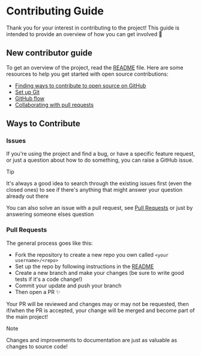 # Contributing Guide

Thank you for your interest in contributing to the project! This guide is intended to provide an overview of how you can get involved 🚀

## New contributor guide

To get an overview of the project, read the [README] file. Here are some resources to help you get started with open source contributions:

- [Finding ways to contribute to open source on GitHub]
- [Set up Git]
- [GitHub flow]
- [Collaborating with pull requests]

## Ways to Contribute

### Issues

If you're using the project and find a bug, or have a specific feature request, or just a question about how to do something, you can raise a GitHub issue.

> [!TIP]
> It's always a good idea to search through the existing issues first (even the closed ones) to see if there's anything that might answer your question already out there

You can also solve an issue with a pull request, see [Pull Requests](#pull-requests) or just by answering someone elses question

### Pull Requests

The general process goes like this:

- Fork the repository to create a new repo you own called `<your username>/<repo>`
- Set up the repo by following instructions in the [README]
- Create a new branch and make your changes (be sure to write good tests if it's a code change!)
- Commit your update and push your branch
- Then open a PR ✨

Your PR will be reviewed and changes may or may not be requested, then if/when the PR is accepted, your change will be merged and become part of the main project!

> [!NOTE]
> Changes and improvements to documentation are just as valuable as changes to source code!

[README]: README.md
[Finding ways to contribute to open source on GitHub]: https://docs.github.com/en/get-started/exploring-projects-on-github/finding-ways-to-contribute-to-open-source-on-github
[Set up Git]: https://docs.github.com/en/get-started/getting-started-with-git/set-up-git
[GitHub flow]: https://docs.github.com/en/get-started/using-github/github-flow
[Collaborating with pull requests]: https://docs.github.com/en/github/collaborating-with-pull-requests
